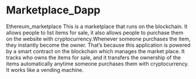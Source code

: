 # Marketplace_Dapp
Ethereum_marketplace
This is a marketplace that runs on the blockchain. It allows people to list items for sale, it also allows people to purchase them on the website with cryptocurrency.Whenever someone purchases the item, they instantly become the owner. That’s because this application is powered by a smart contract on the blockchain which manages the market place. It tracks who owns the items for sale, and it transfers the ownership of the items automatically anytime someone purchases them with cryptocurrency. It works like a vending machine.
